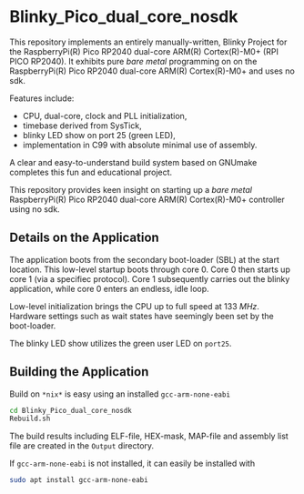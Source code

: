 Blinky_Pico_dual_core_nosdk
==================

This repository implements an entirely manually-written,
Blinky Project for the RaspberryPi(R) Pico RP2040 dual-core
ARM(R) Cortex(R)-M0+ (RPI PICO RP2040).
It exhibits pure _bare_ _metal_ programming
on on the RaspberryPi(R) Pico RP2040
dual-core ARM(R) Cortex(R)-M0+ and uses no sdk.

Features include:
  - CPU, dual-core, clock and PLL initialization,
  - timebase derived from SysTick,
  - blinky LED show on port 25 (green LED),
  - implementation in C99 with absolute minimal use of assembly.

A clear and easy-to-understand build system based on GNUmake
completes this fun and educational project.

This repository provides keen insight on starting up
a _bare_ _metal_ RaspberryPi(R) Pico RP2040 dual-core ARM(R) Cortex(R)-M0+
controller using no sdk.

## Details on the Application

The application boots from the secondary boot-loader (SBL)
at the start location. This low-level startup boots through
core 0. Core 0 then starts up core 1 (via a specifiec protocol).
Core 1 subsequently carries out the blinky application,
while core 0 enters an endless, idle loop.

Low-level initialization brings the CPU up to full speed
at $133~MHz$. Hardware settings such as wait states
have seemingly been set by the boot-loader.

The blinky LED show utilizes the green user LED on `port25`.

## Building the Application

Build on `*nix*` is easy using an installed `gcc-arm-none-eabi`

```sh
cd Blinky_Pico_dual_core_nosdk
Rebuild.sh
```

The build results including ELF-file, HEX-mask, MAP-file
and assembly list file are created in the `Output` directory.

If `gcc-arm-none-eabi` is not installed, it can easily
be installed with

```sh
sudo apt install gcc-arm-none-eabi
```
